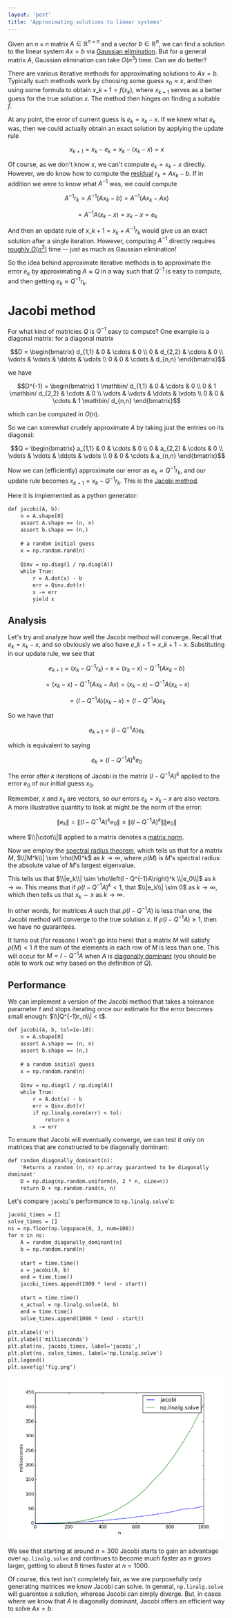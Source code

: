 ```yaml
---
layout: 'post'
title: 'Approximating solutions to linear systems'
---
```


Given an $n\times n$ matrix $A \in \mathbb{R}^{n\times n}$ and a vector $b \in \mathbb{R}^n$, we can find a solution to the linear system $Ax = b$ via [Gaussian elimination][gaussian]. But for a general matrix $A$, Gaussian elimination can take $O(n^3)$ time. Can we do better?

There are various iterative methods for approximating solutions to $Ax = b$. Typically such methods work by choosing some guess $x_0 \approx x$, and then using some formula to obtain $x\_{k+1} = f(x_k)$, where $x_{k+1}$ serves as a better guess for the true solution $x$. The method then hinges on finding a suitable $f$.

At any point, the error of current guess is $e_k = x_k - x$. If we knew what $e_k$ was, then we could actually obtain an exact solution by applying the update rule

$$x_{k+1} = x_k - e_k = x_k - (x_k - x) = x$$

Of course, as we don't know $x$, we can't compute $e_k = x_k - x$ directly. However, we do know how to compute the [residual][residual] $r_k = Ax_k - b$. If in addition we were to know what $A^{-1}$ was, we could compute

$$A^{-1}r_k = A^{-1}\left(Ax_k - b\right) = A^{-1}\left(Ax_k - Ax\right)$$

$$= A^{-1}A(x_k-x) = x_k - x = e_k$$

And then an update rule of $x\_{k+1} = x_k + A^{-1}r_k$ would give us an exact solution after a single iteration. However, computing $A^{-1}$ directly requires [roughly $O(n^3)$][matrixinv] time -- just as much as Gaussian elimination!

So the idea behind approximate iterative methods is to approximate the error $e_k$ by approximating $A \approx Q$ in a way such that $Q^{-1}$ is easy to compute, and then getting $e_k \approx Q^{-1}r_k$.

# Jacobi method

For what kind of matricies $Q$ is $Q^{-1}$ easy to compute? One example is a diagonal matrix: for a diagonal matrix

$$D = \begin{bmatrix}
d_{1,1} & 0 & \cdots & 0 \\
0 & d_{2,2} & \cdots & 0 \\
\vdots & \vdots & \ddots & \vdots \\
0 & 0 & \cdots & d_{n,n}
\end{bmatrix}$$

we have

$$D^{-1} = \begin{bmatrix}
1 \mathbin/ d_{1,1} & 0 & \cdots & 0 \\
0 & 1 \mathbin/ d_{2,2} & \cdots & 0 \\
\vdots & \vdots & \ddots & \vdots \\
0 & 0 & \cdots & 1 \mathbin/ d_{n,n}
\end{bmatrix}$$

which can be computed in $O(n)$.

So we can somewhat crudely approximate $A$ by taking just the entries on its diagonal:

$$Q = \begin{bmatrix}
a_{1,1} & 0 & \cdots & 0 \\
0 & a_{2,2} & \cdots & 0 \\
\vdots & \vdots & \ddots & \vdots \\
0 & 0 & \cdots & a_{n,n}
\end{bmatrix}$$

Now we can (efficiently) approximate our error as $e_k \approx Q^{-1}r_k$, and our update rule becomes $x_{k+1} = x_k - Q^{-1}r_k$. This is the [Jacobi method][jacobi].

Here it is implemented as a python generator:


    def jacobi(A, b):
        n = A.shape[0]
        assert A.shape == (n, n)
        assert b.shape == (n,)

        # a random initial guess
        x = np.random.rand(n)

        Qinv = np.diag(1 / np.diag(A))
        while True:
            r = A.dot(x) - b
            err = Qinv.dot(r)
            x -= err
            yield x

## Analysis

Let's try and analyze how well the Jacobi method will converge. Recall that $e_k = x_k - x$, and so obviously we also have $e\_{k+1} = x\_{k+1} - x$. Substituting in our update rule, we see that

$$e_{k+1} = \left(x_k - Q^{-1}r_k\right) - x = (x_k - x) - Q^{-1}\left(Ax_k - b\right)$$

$$ = (x_k - x) - Q^{-1}\left(Ax_k - Ax\right) = (x_k - x) - Q^{-1}A(x_k - x)$$

$$ = (I - Q^{-1}A)(x_k - x) = (I-Q^{-1}A)e_k$$

So we have that

$$e_{k+1} = \left(I - Q^{-1}A\right)e_k$$

which is equivalent to saying

$$e_k = \left(I - Q^{-1}A\right)^k e_0$$

The error after $k$ iterations of Jacobi is the matrix $(I - Q^{-1}A)^k$ applied to the error $e_0$ of our initial guess $x_0$.

Remember, $x$ and $x_k$ are vectors, so our errors $e_k = x_k - x$ are also vectors. A more illustrative quantity to look at might be the norm of the error:

$$\|e_k\| = \left\|(I - Q^{-1}A)^ke_0\right\| \le \left\|(I - Q^{-1}A)^k\right\|\|e_0\|$$

where $\\|\cdot\\|$ applied to a matrix denotes a [matrix norm][matrixnorm].

Now we employ the [spectral radius theorem][specradthm], which tells us that for a matrix $M$, $\\|M^k\\| \sim \rho(M)^k$ as $k \to \infty$, where $\rho(M)$ is $M$'s spectral radius: the absolute value of $M$'s largest eigenvalue.

This tells us that $\\|e_k\\| \sim \rho\left(I - Q^{-1}A\right)^k \\|e_0\\|$ as $k\to\infty$. This means that if $\rho\left(I - Q^{-1}A\right)^k < 1$, that $\\|e_k\\| \sim 0$ as $k \to \infty$, which then tells us that $x_k \sim x$ as $k \to \infty$.

In other words, for matrices $A$ such that $\rho\left(I - Q^{-1}A\right)$ is less than one, the Jacobi method will converge to the true solution $x$. If $\rho\left(I - Q^{-1}A\right) \ge 1$, then we have no guarantees.

It turns out (for reasons I won't go into here) that a matrix $M$ will satisfy $\rho\left(M\right) < 1$ if the sum of the elements in each row of $M$ is less than one. This will occur for $M = I - Q^{-1}A$ when $A$ is [diagonally dominant][diagdom] (you should be able to work out why based on the definition of $Q$).

## Performance

We can implement a version of the Jacobi method that takes a tolerance parameter $t$ and stops iterating once our estimate for the error becomes small enough: $\\|Q^{-1}r_n\\| < t$.

    def jacobi(A, b, tol=1e-10):
        n = A.shape[0]
        assert A.shape == (n, n)
        assert b.shape == (n,)

        # a random initial guess
        x = np.random.rand(n)

        Qinv = np.diag(1 / np.diag(A))
        while True:
            r = A.dot(x) - b
            err = Qinv.dot(r)
            if np.linalg.norm(err) < tol:
                return x
            x -= err

To ensure that Jacobi will eventually converge, we can test it only on matrices that are constructed to be diagonally dominant:

    def random_diagonally_dominant(n):
        'Returns a random (n, n) np.array guaranteed to be diagonally dominant'
        D = np.diag(np.random.uniform(n, 2 * n, size=n))
        return D + np.random.rand(n, n)

Let's compare `jacobi`'s performance to `np.linalg.solve`'s:


    jacobi_times = []
    solve_times = []
    ns = np.floor(np.logspace(0, 3, num=100))
    for n in ns:
        A = random_diagonally_dominant(n)
        b = np.random.rand(n)

        start = time.time()
        x = jacobi(A, b)
        end = time.time()
        jacobi_times.append(1000 * (end - start))

        start = time.time()
        x_actual = np.linalg.solve(A, b)
        end = time.time()
        solve_times.append(1000 * (end - start))

    plt.xlabel('n')
    plt.ylabel('milliseconds')
    plt.plot(ns, jacobi_times, label='jacobi',)
    plt.plot(ns, solve_times, label='np.linalg.solve')
    plt.legend()
    plt.savefig('fig.png')

![graph](/images/approx-linsystem-1.png)

We see that starting at around $n = 300$ Jacobi starts to gain an advantage over `np.linalg.solve` and continues to become much faster as $n$ grows larger, getting to about 8 times faster at $n = 1000$.

Of course, this test isn't completely fair, as we are purposefully only generating matrices we know Jacobi can solve. In general, `np.linalg.solve` will guarentee a solution, whereas Jacobi can simply diverge. But, in cases where we know that $A$ is diagonally dominant, Jacobi offers an efficient way to solve $Ax = b$.


[gaussian]: http://en.wikipedia.org/wiki/Gaussian_elimination
[residual]: http://en.wikipedia.org/wiki/Residual_(numerical_analysis)
[matrixinv]: http://en.wikipedia.org/wiki/Computational_complexity_of_mathematical_operations#Matrix_algebra
[jacobi]: http://en.wikipedia.org/wiki/Jacobi_method
[matrixnorm]: http://en.wikipedia.org/wiki/Matrix_norm
[specradthm]: http://en.wikipedia.org/wiki/Spectral_radius#Theorem_.28Gelfand.27s_formula.2C_1941.29
[diagdom]: http://en.wikipedia.org/wiki/Diagonally_dominant_matrix
